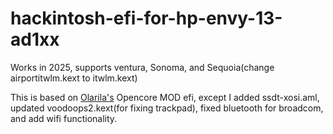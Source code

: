 # hackintosh-efi-for-hp-envy-13-ad1xx
Works in 2025, supports ventura, Sonoma, and Sequoia(change airportitwlm.kext to itwlm.kext)


This is based on [Olarila's](https://olarila.com/) Opencore MOD efi, except I added ssdt-xosi.aml, updated voodoops2.kext(for fixing trackpad), fixed bluetooth for broadcom, and add wifi functionality. 

